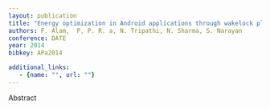 ```yaml
---
layout: publication
title: "Energy optimization in Android applications through wakelock placement"
authors: F. Alam,  P, P. R. a, N. Tripathi, N. Sharma, S. Narayan
conference: DATE
year: 2014
bibkey: APa2014

additional_links:
   - {name: "", url: ""}
---
```

Abstract
